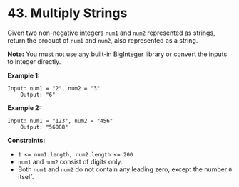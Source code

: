 # 43. Multiply Strings

Given two non-negative integers `num1` and `num2` represented as
strings, return the product of `num1` and `num2`, also represented as a
string.

**Note:** You must not use any built-in BigInteger library or convert
the inputs to integer directly.

**Example 1:**

    Input: num1 = "2", num2 = "3"
        Output: "6"
        

**Example 2:**

    Input: num1 = "123", num2 = "456"
        Output: "56088"

**Constraints:**

- `1 <= num1.length, num2.length <= 200`
- `num1` and `num2` consist of digits only.
- Both `num1` and `num2` do not contain any leading zero, except the
  number `0` itself.
